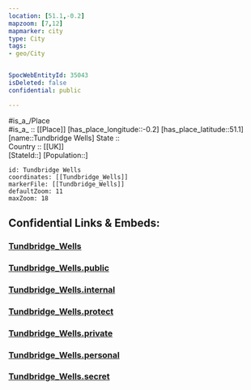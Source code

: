 ```yaml
---
location: [51.1,-0.2] 
mapzoom: [7,12] 
mapmarker: city 
type: City
tags:
- geo/City


SpocWebEntityId: 35043
isDeleted: false
confidential: public

---
```

#is_a_/Place  
#is_a_ :: [[Place]] 
[has_place_longitude::-0.2] 
[has_place_latitude::51.1] 
[name::Tundbridge Wells] 
State ::  
Country :: [[UK]]  
[StateId::] 
[Population::] 



```leaflet
id: Tundbridge Wells
coordinates: [[Tundbridge_Wells]] 
markerFile: [[Tundbridge_Wells]] 
defaultZoom: 11 
maxZoom: 18
```


## Confidential Links & Embeds: 

### [Tundbridge_Wells](/_Standards/Earth/Continent/Europe/Europe~North/UK/England/Regions~England/South_East_England/Sussex~West/cities~WestSussex/Crawley/cities~Crawley/Tundbridge_Wells.md) 

### [Tundbridge_Wells.public](/_public/Earth/Continent/Europe/Europe~North/UK/England/Regions~England/South_East_England/Sussex~West/cities~WestSussex/Crawley/cities~Crawley/Tundbridge_Wells.public.md) 

### [Tundbridge_Wells.internal](/_internal/Earth/Continent/Europe/Europe~North/UK/England/Regions~England/South_East_England/Sussex~West/cities~WestSussex/Crawley/cities~Crawley/Tundbridge_Wells.internal.md) 

### [Tundbridge_Wells.protect](/_protect/Earth/Continent/Europe/Europe~North/UK/England/Regions~England/South_East_England/Sussex~West/cities~WestSussex/Crawley/cities~Crawley/Tundbridge_Wells.protect.md) 

### [Tundbridge_Wells.private](/_private/Earth/Continent/Europe/Europe~North/UK/England/Regions~England/South_East_England/Sussex~West/cities~WestSussex/Crawley/cities~Crawley/Tundbridge_Wells.private.md) 

### [Tundbridge_Wells.personal](/_personal/Earth/Continent/Europe/Europe~North/UK/England/Regions~England/South_East_England/Sussex~West/cities~WestSussex/Crawley/cities~Crawley/Tundbridge_Wells.personal.md) 

### [Tundbridge_Wells.secret](/_secret/Earth/Continent/Europe/Europe~North/UK/England/Regions~England/South_East_England/Sussex~West/cities~WestSussex/Crawley/cities~Crawley/Tundbridge_Wells.secret.md)

